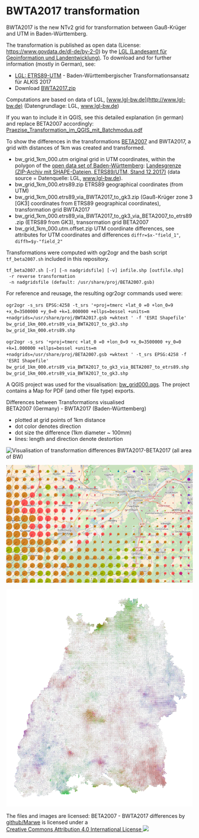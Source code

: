 # BWTA2017 transformation

BWTA2017 is the new NTv2 grid for transformation between Gauß-Krüger and UTM in Baden-Württemberg.

The transformation is published as open data (License: https://www.govdata.de/dl-de/by-2-0) by the [LGL (Landesamt für Geoinformation und Landentwicklung)](https://www.lgl-bw.de). 
To download and for further information (mostly in German), see:

* [LGL: ETRS89-UTM](https://www.lgl-bw.de/lgl-internet/opencms/de/05_Geoinformation/Liegenschaftskataster/ETRS89-UTM/) - Baden-Württembergischer Transformationsansatz für ALKIS 2017
* Download [BWTA2017.zip](https://www.lgl-bw.de/export/sites/lgl/unsere-themen/Geoinformation/Galerien/Dokumente/BWTA2017.zip)

Computations are based on data of LGL, [www.lgl-bw.de](http://www.lgl-bw.de) (Datengrundlage: LGL, www.lgl-bw.de)

If you wan to include it in QGIS, see this detailed explanation (in german) and replace BETA2007 accordingly: [Praezise_Transformation_im_QGIS_mit_Batchmodus.pdf](http://www.gkg-kassel.de/pdf/Praezise_Transformation_im_QGIS_mit_Batchmodus.pdf)

To show the differences in the transformations [BETA2007](http://crs.bkg.bund.de/crseu/crs/descrtrans/BeTA/de_dhdn2etrs_beta.php) and BWTA2017, a grid with distances of 1km was created and transformed.

* bw_grid_1km_000.utm original grid in UTM coordinates, within the polygon of the [open data set of Baden-Württemberg](https://www.lgl-bw.de/lgl-internet/opencms/de/07_Produkte_und_Dienstleistungen/Open_Data_Initiative/index.html): [Landesgrenze (ZIP-Archiv mit SHAPE-Dateien, ETRS89/UTM, Stand 12.2017)](https://www.lgl-bw.de/lgl-internet/web/sites/default/de/07_Produkte_und_Dienstleistungen/Open_Data_Initiative/Galerien/Dokumente/AX_Gebiet_Bundesland.zip) (data source = Datenquelle: LGL, www.lgl-bw.de).
* bw_grid_1km_000.etrs89.zip ETRS89 geographical coordinates (from UTM)
* bw_grid_1km_000.etrs89_via_BWTA2017_to_gk3.zip (Gauß-Krüger zone 3 \[GK3\] coordinates from ETRS89 geographical coordinates), transformation grid BWTA2017
* bw_grid_1km_000.etrs89_via_BWTA2017_to_gk3_via_BETA2007_to_etrs89.zip (ETRS89 from GK3), transormation grid BETA2007
* bw_grid_1km_000.utm.offset.zip UTM coordinate differences, see attributes for UTM coordinates and differences `diffr=$x-"field_1"`, `diffh=$y-"field_2"`

Transformations were computed with ogr2ogr and the bash script `tf_beta2007.sh` included in this repository.
```
tf_beta2007.sh [-r] [-n nadgridsfile] [-v] infile.shp [outfile.shp]
 -r reverse transformation
 -n nadgridsfile (default: /usr/share/proj/BETA2007.gsb)
```

For reference and reusage, the resulting ogr2ogr commands used were:

`ogr2ogr -s_srs EPSG:4258 -t_srs '+proj=tmerc +lat_0 =0 +lon_0=9 +x_0=3500000 +y_0=0 +k=1.000000 +ellps=bessel +units=m +nadgrids=/usr/share/proj/BWTA2017.gsb +wktext ' -f 'ESRI Shapefile' bw_grid_1km_000.etrs89_via_BWTA2017_to_gk3.shp bw_grid_1km_000.etrs89.shp`

`ogr2ogr -s_srs '+proj=tmerc +lat_0 =0 +lon_0=9 +x_0=3500000 +y_0=0 +k=1.000000 +ellps=bessel +units=m +nadgrids=/usr/share/proj/BETA2007.gsb +wktext ' -t_srs EPSG:4258 -f 'ESRI Shapefile' bw_grid_1km_000.etrs89_via_BWTA2017_to_gk3_via_BETA2007_to_etrs89.shp bw_grid_1km_000.etrs89_via_BWTA2017_to_gk3.shp`



A QGIS project was used for the visualisation: [bw_grid000.qgs](bw_grid000.qgs). 
The project contains a Map for PDF (and other file type) exports.

Differences between Transformations visualised\
BETA2007 (Germany) - BWTA2017 (Baden-Württemberg)
* plotted at grid points of 1km distance
* dot color denotes direction
* dot size the difference (1km diameter ~ 100mm)
* lines: length and direction denote destortion



![Visualisation of transformation differences BWTA2017-BETA2017 (all area of BW)](bwta2017_beta2007_diff_large.png)

![Visualisation of transformation differences BWTA2017-BETA2017 (detail)](bwta2017_beta2007_diff.png)

![Visualisation of transformation differences BWTA2017-BETA2017 (all area of BW, white background)](bwta2017_beta2007_diff_large_whitebg.png)

The files and images are licensed: BETA2007 - BWTA2017 differences by 
[github/Marwe](https://github.com/Marwe/bwta2017data)
is licensed under a  
[Creative Commons Attribution 4.0 International License ![](https://i.creativecommons.org/l/by/4.0/88x31.png)](http://creativecommons.org/licenses/by/4.0/)

